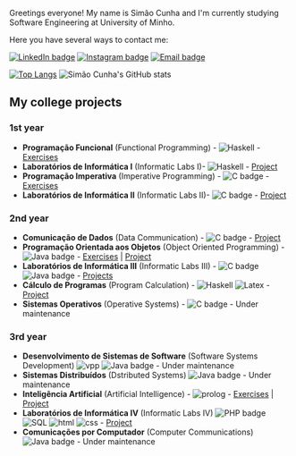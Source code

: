 Greetings everyone! 
My name is Simão Cunha and I'm currently studying Software Engineering at University of Minho. 

Here you have several ways to contact me:

[![LinkedIn badge](https://img.shields.io/badge/LinkedIn-0077B5?style=for-the-badge&logo=linkedin&logoColor=white)](https://www.linkedin.com/in/sim%C3%A3o-cunha-379785202/)
[![Instagram badge](https://img.shields.io/badge/Instagram-E4405F?style=for-the-badge&logo=instagram&logoColor=white)](https://www.instagram.com/simaocunha71/)
[![Email badge](https://img.shields.io/badge/Microsoft_Outlook-0078D4?style=for-the-badge&logo=microsoft-outlook&logoColor=white)](mailto:simaopscunha@outlook.pt)


[![Top Langs](https://github-readme-stats.vercel.app/api/top-langs/?username=simaocunha71&layout=compact&theme=vue-dark)](https://github.com/simaocunha71/github-readme-stats)
![Simão Cunha's GitHub stats](https://github-readme-stats.vercel.app/api?username=simaocunha71&show_icons=true&theme=vue-dark)

## My college projects 

### 1st year
- **Programação Funcional** (Functional Programming) - ![Haskell](https://img.shields.io/badge/Haskell-5D4F85?style=for-the-badge&logo=haskell&logoColor=white) - [Exercises](https://github.com/simaocunha71/PF_Haskell)
- **Laboratórios de Informática I** (Informatic Labs I)- ![Haskell](https://img.shields.io/badge/Haskell-5D4F85?style=for-the-badge&logo=haskell&logoColor=white) - [Project](https://github.com/simaocunha71/LI1_ExciteBike)
- **Programação Imperativa** (Imperative Programming) - ![C badge](https://img.shields.io/badge/C-00599C?style=for-the-badge&logo=c&logoColor=white) - [Exercises](https://github.com/simaocunha71/PI_C)
- **Laboratórios de Informática II** (Informatic Labs II)- ![C badge](https://img.shields.io/badge/C-00599C?style=for-the-badge&logo=c&logoColor=white) - [Project](https://github.com/simaocunha71/LI2-Rastros)

### 2nd year

- **Comunicação de Dados** (Data Communication) - ![C badge](https://img.shields.io/badge/C-00599C?style=for-the-badge&logo=c&logoColor=white) - [Project](https://github.com/simaocunha71/CD-ShannonFano_Project)
- **Programação Orientada aos Objetos** (Object Oriented Programming) - ![Java badge](https://img.shields.io/badge/Java-ED8B00?style=for-the-badge&logo=java&logoColor=white) - [Exercises](https://github.com/simaocunha71/POO) | [Project](https://github.com/simaocunha71/PROJETOPOO)
- **Laboratórios de Informática III** (Informatic Labs III) - ![C badge](https://img.shields.io/badge/C-00599C?style=for-the-badge&logo=c&logoColor=white) ![Java badge](https://img.shields.io/badge/Java-ED8B00?style=for-the-badge&logo=java&logoColor=white) - [Projects](https://github.com/simaocunha71/LI3_Projetos)
- **Cálculo de Programas** (Program Calculation) - ![Haskell](https://img.shields.io/badge/Haskell-5D4F85?style=for-the-badge&logo=haskell&logoColor=white) ![Latex](https://img.shields.io/badge/LaTeX-47A141?style=for-the-badge&logo=LaTeX&logoColor=white) - [Project](https://github.com/simaocunha71/CP_Projeto)
- **Sistemas Operativos** (Operative Systems) - ![C badge](https://img.shields.io/badge/C-00599C?style=for-the-badge&logo=c&logoColor=white) - Under maintenance

### 3rd year
- **Desenvolvimento de Sistemas de Software** (Software Systems Development) ![vpp](https://user-images.githubusercontent.com/61991247/148314811-34b4ca90-9fde-4c7d-b5a4-5d33f4bdbb10.png) ![Java badge](https://img.shields.io/badge/Java-ED8B00?style=for-the-badge&logo=java&logoColor=white) - Under maintenance
- **Sistemas Distribuídos** (Dstributed Systems) ![Java badge](https://img.shields.io/badge/Java-ED8B00?style=for-the-badge&logo=java&logoColor=white) - Under maintenance
- **Inteligência Artificial** (Artificial Intelligence) - ![prolog](https://user-images.githubusercontent.com/61991247/148315069-2ef27e5e-90f7-45da-85e7-a4cf3c9030c4.png) - [Exercises](https://github.com/simaocunha71/ia) | [Project](https://github.com/simaocunha71/IA_Projeto)
- **Laboratórios de Informática IV** (Informatic Labs IV) ![PHP badge](https://img.shields.io/badge/PHP-777BB4?style=for-the-badge&logo=php&logoColor=white) ![SQL](https://img.shields.io/badge/MySQL-005C84?style=for-the-badge&logo=mysql&logoColor=white) ![html](https://img.shields.io/badge/HTML5-E34F26?style=for-the-badge&logo=html5&logoColor=white) ![css](https://img.shields.io/badge/CSS3-1572B6?style=for-the-badge&logo=css3&logoColor=white) - [Project](https://github.com/Surumkata/LI4)
- **Comunicações por Computador** (Computer Communications) ![Java badge](https://img.shields.io/badge/Java-ED8B00?style=for-the-badge&logo=java&logoColor=white) - Under maintenance
